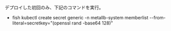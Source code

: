 デプロイした初回のみ、下記のコマンドを実行。

- fish
kubectl create secret generic -n metallb-system memberlist --from-literal=secretkey="(openssl rand -base64 128)"
